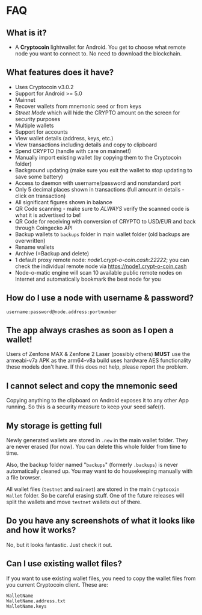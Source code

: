 # FAQ

## What is it?
- A **Cryptocoin** lightwallet for Android. You get to choose what remote node you want to connect to. No need to download the blockchain.

## What features does it have?

- Uses Cryptocoin v3.0.2
- Support for Android >= 5.0
- Mainnet
- Recover wallets from mnemonic seed or from keys
- *Street Mode* which will hide the CRYPTO amount on the screen for security purposes
- Multiple wallets
- Support for accounts
- View wallet details (address, keys, etc.)
- View transactions including details and copy to clipboard
- Spend CRYPTO (handle with care on mainnet!)
- Manually import existing wallet (by copying them to the Cryptocoin folder)
- Background updating (make sure you exit the wallet to stop updating to save some battery)
- Access to daemon with username/password and nonstandard port
- Only 5 decimal places shown in transactions (full amount in details - click on transaction)
- All significant figures shown in balance
- QR Code scanning - make sure to *ALWAYS* verify the scanned code is what it is advertised to be!
- QR Code for receiving with conversion of CRYPTO to USD/EUR and back through Coingecko API
- Backup wallets to `backups` folder in main wallet folder (old backups are overwritten)
- Rename wallets
- Archive (=Backup and delete)
- 1 default proxy remote node: *node1.crypt-o-coin.cash:22222*; you can check the individual remote node via https://node1.crypt-o-coin.cash
- Node-o-matic engine will scan 10 available public remote nodes on Internet and automatically bookmark the best node for you

## How do I use a node with username & password?
```username:password@node.address:portnumber```

## The app always crashes as soon as I open a wallet!
Users of Zenfone MAX & Zenfone 2 Laser (possibly others) **MUST** use the armeabi-v7a APK as the arm64-v8a build uses hardware AES
functionality these models don't have. If this does not help, please report the problem.

## I cannot select and copy the mnemonic seed
Copying anything to the clipboard on Android exposes it to any other App running. So this
is a security measure to keep your seed safe(r). 

## My storage is getting full
Newly generated wallets are stored in `.new` in the main wallet folder.
They are never erased (for now). You can delete this whole folder from time to time.

Also, the backup folder named "`backups`" (formerly `.backups`) is never automatically cleaned up.
You may want to do housekeeping manually with a file browser.

All wallet files (`testnet` and `mainnet`) are stored in the main `Cryptocoin Wallet` folder.
So be careful erasing stuff. One of the future releases will split the wallets and move `testnet`
 wallets out of there.

## Do you have any screenshots of what it looks like and how it works?
No, but it looks fantastic. Just check it out.

## Can I use existing wallet files?

If you want to use existing wallet files, you need to copy the wallet files from you current Cryptocoin client. These are:
```
WalletName
WalletName.address.txt
WalletName.keys
```
